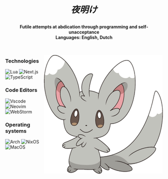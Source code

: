 <div align="center">

<h1 align="center">
  
 *夜明け*

</h1> 

**Futile attempts at abdication through programming and self-unacceptance**<br>
**Languages: English, Dutch**<br>
<br>
<br>
</div>

<img align="right" src="585965054f6ae202fedf285f.png" width="380px" height="380px">


### Technologies
![Lua](https://img.shields.io/badge/Lua%20-FFFFFF?style=for-the-badge&logo=lua&logoColor=000000)
![Next.js](https://img.shields.io/badge/Next.js%20-FFFFFF?style=for-the-badge&logo=next.js&logoColor=000000)
![TypeScript](https://img.shields.io/badge/Typescript%20-FFFFFF?style=for-the-badge&logo=typescript&logoColor=000000)


### Code Editors  
![Vscode](https://img.shields.io/badge/%20Vscode-FFFFFF?style=for-the-badge&logo=vscodium&logoColor=000000)
![Neovim](https://img.shields.io/badge/%20Neovim-FFFFFF?style=for-the-badge&logo=neovim&logoColor=000000)
![WebStorm](https://img.shields.io/badge/%20WebStorm-FFFFFF?style=for-the-badge&logo=webstorm&logoColor=000000)


### Operating systems
![Arch](https://img.shields.io/badge/Arch%20-FFFFFF?style=for-the-badge&logo=arch-linux&logoColor=000000)
![NixOS](https://img.shields.io/badge/NixOS%20-FFFFFF?style=for-the-badge&logo=nixos&logoColor=000000)
![MacOS](https://img.shields.io/badge/MacOS%20-FFFFFF?style=for-the-badge&logo=macos&logoColor=000000)
